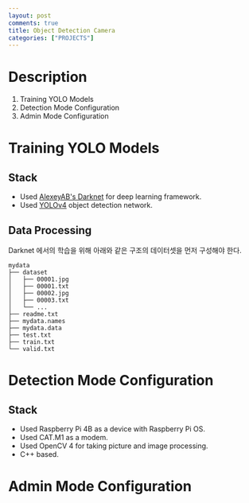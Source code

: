 ```yaml
---
layout: post
comments: true
title: Object Detection Camera
categories: ["PROJECTS"]
---
```

# Description
1. Training YOLO Models
2. Detection Mode Configuration 
3. Admin Mode Configuration

# Training YOLO Models
## Stack
+ Used [AlexeyAB's Darknet](https://github.com/AlexeyAB/darknet) for deep learning framework.
+ Used [YOLOv4](https://arxiv.org/abs/2004.10934) object detection network.

## Data Processing
Darknet 에서의 학습을 위해 아래와 같은 구조의 데이터셋을 먼저 구성해야 한다.

```
mydata
├── dataset
│   ├── 00001.jpg
│   ├── 00001.txt
│   ├── 00002.jpg
│   ├── 00003.txt
│   └── ...
├── readme.txt
├── mydata.names
├── mydata.data
├── test.txt
├── train.txt
└── valid.txt
```

# Detection Mode Configuration
## Stack
+ Used Raspberry Pi 4B as a device with Raspberry Pi OS.
+ Used CAT.M1 as a modem.
+ Used OpenCV 4 for taking picture and image processing.
+ C++ based.

# Admin Mode Configuration
